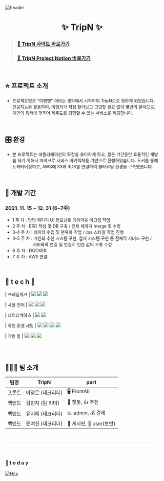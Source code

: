 ![header](https://capsule-render.vercel.app/api?type=waving&color=gradient&height=300&section=header&text=TripN_README&fontSize=70)
<div align=center>

# ✨ TripN ✨
  
</div>

> ### [🔗 TripN 사이트 바로가기](http://tripn.shop/) 
> ### [🔗 TripN Project Notion 바로가기](http://www.notion.so/projectripn//)

<br />

## ⭐ 프로젝트 소개

- 프로젝트명은 "여행엔" 이라는 생각에서 시작하여 TripN으로 정하게 되었습니다.
인공지능을 활용하여, 여행자가 직접 찾아보고 고민할 필요 없이 몇번의 클릭으로, 개인의 특색에 맞추어 제주도를 경험할 수 있는 서비스를 제공합니다.

<br />

## 🎛️ 환경
- 본 프로젝트는 애플리케이션의 확장을 용이하게 하고, 짧은 기간동안 효율적인 개발을 하기 위해서 마이크로 서비스 아키텍처를 기반으로 진행하였습니다. 도커를 통해 도커라이징하고, AWS에 S3와 RDS를 연결하여 클라우딩 환경을 구축했습니다.

<br />

## 📅 개발 기간

### 2021. 11. 15 ~ 12. 31 (6~7주)


- 1 주 차 : 담당 페이지 UI 컴포넌트 레이아웃 마크업 작업 
- 2 주 차 : ERD 작성 및 DB 구축 / 전체 페이지 merge 및 수정
- 3-4 주 차 : 데이터 수집 및 분류화 작업 / css 스타일 작업 진행
- 4-5 주 차 : 개인화 추천 시스템 구현, 결제 시스템 구현 등 전체적 서비스 구현 /<br />
&nbsp;&nbsp;&nbsp;&nbsp;&nbsp;&nbsp;&nbsp;&nbsp;&nbsp;&nbsp;&nbsp;&nbsp;&nbsp;&nbsp;&nbsp;&nbsp;&nbsp;서버와의 연결 및 연결로 인한 값의 오류 수정
- 6 주 차 : DOCKER
- 7 주 차 : AWS 연결

<br />

## 🌹 t e c h 🌹
| 프레임워크     | <img src="https://img.shields.io/badge/Spring-6DB33F?style=flat-square&logo=Spring&logoColor=white"/> <img src="https://img.shields.io/badge/Django-092E20?style=flat-square&logo=Django&logoColor=orange"/> <img src="https://img.shields.io/badge/React-61DAFB?style=flat-square&logo=React&logoColor=black"/>

| 사용 언어      | <img src="https://img.shields.io/badge/Java-007396?style=flat-square&logo=Java&logoColor=white"/> <img src="https://img.shields.io/badge/Python-3776AB?style=flat-square&logo=Python&logoColor=yellow"/> <img src="https://img.shields.io/badge/JavaScript-F7DF1E?style=flat-square&logo=JavaScript&logoColor=white"/> 

| 데이터베이스   | <img src="https://img.shields.io/badge/RDS-003545?style=flat-square&logo=amazon&logoColor=black"/> <img src="https://img.shields.io/badge/MariaDB-003545?style=flat-square&logo=MariaDB&logoColor=white"/>

| 작업 환경 세팅 | <img src="https://img.shields.io/badge/Docker-2496ED?style=flat-square&logo=Docker&logoColor=white"/> <img src="https://img.shields.io/badge/AWS-232F3E?style=flat-square&logo=amazon%20aws&logoColor=black"/> <img src="https://img.shields.io/badge/Anaconda-44A833?style=flat-square&logo=Anaconda&logoColor=white"/> <img src="https://img.shields.io/badge/Redux-764ABC?style=flat-square&logo=Redux&logoColor=white"/>

| 개발 툴        | <img src="https://img.shields.io/badge/IntelliJ IDEA-000000?style=flat-square&logo=IntelliJ IDEA&logoColor=critical"/> <img src="https://img.shields.io/badge/PyCharm-000000?style=flat-square&logo=PyCharm&logoColor=yellow"/> <img src="https://img.shields.io/badge/Visual Studio Code-007ACC?style=flat-square&logo=Visual Studio Code&logoColor=white"/>


<br><br>

## 👩🏻‍🎤 팀 소개

| 팀명   |        TripN        |          part          |
| ------ | ------------------- | ------------------- |
| 프론트 | 이영은 (테크리더)     |  🖥️ FrontAll  |
| 백엔드 | 김민지 (팀 리더)      |  💬 챗봇, 👍 추천  |
| 백엔드 | 유지혜 (테크리더)     |  📊 admin, 💰 결제  |
| 백엔드 | 윤여진 (테크리더)     | 📜 게시판, 🔐 user(보안) |

<br>

---

<br />

### 💌  t o d a y 

[![Hits](https://hits.seeyoufarm.com/api/count/incr/badge.svg?url=https%3A%2F%2Fgithub.com%2FProjetTripN&count_bg=%23FF0000&title_bg=%23555555&icon=&icon_color=%23E7E7E7&title=hits&edge_flat=false)](https://hits.seeyoufarm.com)
<br>

